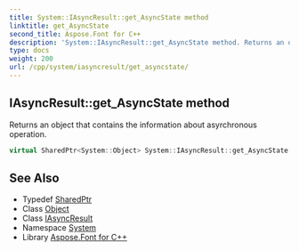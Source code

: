 ```yaml
---
title: System::IAsyncResult::get_AsyncState method
linktitle: get_AsyncState
second_title: Aspose.Font for C++
description: 'System::IAsyncResult::get_AsyncState method. Returns an object that contains the information about asyrchronous operation in C++.'
type: docs
weight: 200
url: /cpp/system/iasyncresult/get_asyncstate/
---
```

## IAsyncResult::get_AsyncState method


Returns an object that contains the information about asyrchronous operation.

```cpp
virtual SharedPtr<System::Object> System::IAsyncResult::get_AsyncState()=0
```

## See Also

* Typedef [SharedPtr](../../sharedptr/)
* Class [Object](../../object/)
* Class [IAsyncResult](../)
* Namespace [System](../../)
* Library [Aspose.Font for C++](../../../)
